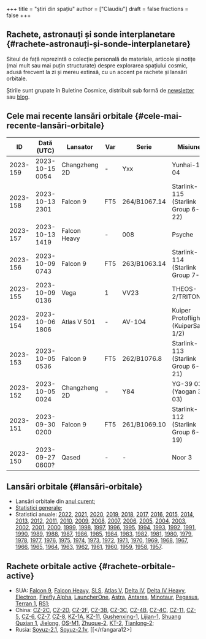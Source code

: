 +++
title = "știri din spațiu"
author = ["Claudiu"]
draft = false
fractions = false
+++

## Rachete, astronauți și sonde interplanetare {#rachete-astronauți-și-sonde-interplanetare}

Siteul de față reprezintă o colecție personală de materiale, articole și notițe (mai mult sau mai puțin structurate) despre explorarea spațiului cosmic, adusă frecvent la zi și mereu extinsă, cu un accent pe rachete și lansări orbitale.

Știrile sunt grupate în Buletine Cosmice, distribuit sub formă de [newsletter](https://buletin.parsec.ro/) sau [blog](https://buletin.parsec.ro/notes).


## Cele mai recente lansări orbitale {#cele-mai-recente-lansări-orbitale}

| ID       | Dată (UTC)       | Lansator      | Var | Serie        | Misiune                            | Centru      | TR | R |
|----------|------------------|---------------|-----|--------------|------------------------------------|-------------|----|---|
| 2023-159 | 2023-10-15 0054  | Changzheng 2D | -   | Yxx          | Yunhai-1 04                        | JQ LC43/94  | CN | S |
| 2023-158 | 2023-10-13 2301  | Falcon 9      | FT5 | 264/B1067.14 | Starlink-115 (Starlink Group 6-22) | CC LC40     | US | S |
| 2023-157 | 2023-10-13 1419  | Falcon Heavy  | -   | 008          | Psyche                             | KSC LC39A   | US | S |
| 2023-156 | 2023-10-09 0743  | Falcon 9      | FT5 | 263/B1063.14 | Starlink-114 (Starlink Group 7-4)  | VSFBS SLC4E | US | S |
| 2023-155 | 2023-10-09 0136  | Vega          | 1   | VV23         | THEOS-2/TRITON                     | CSG ZLV     | EU | S |
| 2023-154 | 2023-10-06 1806  | Atlas V 501   | -   | AV-104       | Kuiper Protoflight (KuiperSat-1/2) | CC SLC41    | US | S |
| 2023-153 | 2023-10-05 0536  | Falcon 9      | FT5 | 262/B1076.8  | Starlink-113 (Starlink Group 6-21) | CC LC40     | US | S |
| 2023-152 | 2023-10-05 0024  | Changzheng 2D | -   | Y84          | YG-39 03 (Yaogan 39 03)            | XSC LCx     | CN | S |
| 2023-151 | 2023-09-30 0200  | Falcon 9      | FT5 | 261/B1069.10 | Starlink-112 (Starlink Group 6-19) | CC LC40     | US | S |
| 2023-150 | 2023-09-27 0600? | Qased         | -   | -            | Noor 3                             | SHAHR LP1   | IR | S |


## Lansări orbitale {#lansări-orbitale}

-   Lansări orbitale din [anul curent](/y/2023);
-   [Statistici generale](/y/total);
-   Statistici anuale: [2022](/y/2022), [2021](/y/2021), [2020](/y/2020), [2019](/y/2019), [2018](/y/2018), [2017](/y/2017), [2016](/y/2016), [2015](/y/2015), [2014](/y/2014), [2013](/y/2013), [2012](/y/2012), [2011](/y/2011), [2010](/y/2010), [2009](/y/2009), [2008](/y/2008), [2007](/y/2007), [2006](/y/2006), [2005](/y/2005), [2004](/y/2004), [2003](/y/2003), [2002](/y/2002), [2001](/y/2001), [2000](/y/2000), [1999](/y/1999), [1998](/y/1998), [1997](/y/1997), [1996](/y/1996), [1995](/y/1995), [1994](/y/1994), [1993](/y/1993), [1992](/y/1992), [1991](/y/1991), [1990](/y/1990), [1989](/y/1989), [1988](/y/1988), [1987](/y/1987), [1986](/y/1986), [1985](/y/1985), [1984](/y/1984), [1983](/y/1983), [1982](/y/1982), [1981](/y/1981), [1980](/y/1980), [1979](/y/1979), [1978](/y/1978), [1977](/y/1977), [1976](/y/1976), [1975](/y/1975), [1974](/y/1974), [1973](/y/1973), [1972](/y/1972), [1971](/y/1971), [1970](/y/1970), [1969](/y/1969), [1968](/y/1968), [1967](/y/1967), [1966](/y/1966), [1965](/y/1965), [1964](/y/1964), [1963](/y/1963), [1962](/y/1962), [1961](/y/1961), [1960](/y/1960), [1959](/y/1959), [1958](/y/1958), [1957](/y/1957).


## Rachete orbitale active {#rachete-orbitale-active}

-   SUA: [Falcon 9](/r/falcon9), [Falcon Heavy](/r/falconh), [SLS](/r/sls), [Atlas V](/r/atlasv), [Delta IV](/r/delta4), [Delta IV Heavy](/r/delta4h), [Electron](/r/electron), [Firefly Alpha](/r/fireflya), [LauncherOne](/r/launcherone), [Astra](/r/astrarocket), [Antares](/r/antares), [Minotaur](/r/minotaur), [Pegasus](/r/pegasus), [Terran 1](/r/terran1), [RS1](/r/rs1);
-   China: [CZ-2C](/r/cz2c), [CZ-2D](/r/cz2d), [CZ-2F](/r/cz2f), [CZ-3B](/r/cz3b), [CZ-3C](/r/cz3c), [CZ-4B](/r/cz4b), [CZ-4C](/r/cz4c), [CZ-11](/r/cz11), [CZ-5](/r/cz5), [CZ-6](/r/cz6), [CZ-7](/r/cz7), [CZ-8](/r/cz8), [KZ-1A](/r/kz1a), [KZ-11](/r/kz11), [Gushenxing-1](/r/gushenxing1), [Lijian-1](/r/lijian1), [Shuang Quxian 1](/r/shuangquxian), [Jielong](/r/jielong), [OS-M1](/r/osm1), [Zhuque-2](/r/zhuque2), [KT-2](/r/kt2), [Tianlong-2](/r/tianlong2);
-   Rusia: [Soyuz-2.1](/r/soyuz21), [Soyuz-2.1v](/r/soyuz21v), [[</r/angara12>]
